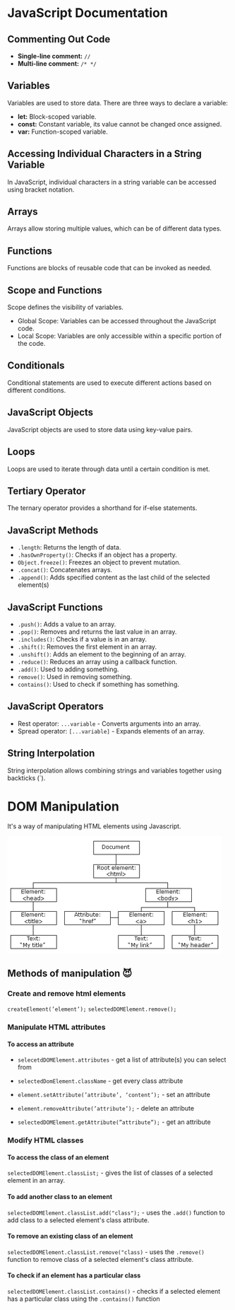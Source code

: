 # JavaScript Documentation

## Commenting Out Code

- **Single-line comment:** `//`
- **Multi-line comment:** `/* */`

## Variables

Variables are used to store data. There are three ways to declare a variable:

- **let:** Block-scoped variable.
- **const:** Constant variable, its value cannot be changed once assigned.
- **var:** Function-scoped variable.

## Accessing Individual Characters in a String Variable

In JavaScript, individual characters in a string variable can be accessed using bracket notation.

## Arrays

Arrays allow storing multiple values, which can be of different data types.

## Functions

Functions are blocks of reusable code that can be invoked as needed.

## Scope and Functions

Scope defines the visibility of variables.

- Global Scope: Variables can be accessed throughout the JavaScript code.
- Local Scope: Variables are only accessible within a specific portion of the code.

## Conditionals

Conditional statements are used to execute different actions based on different conditions.

## JavaScript Objects

JavaScript objects are used to store data using key-value pairs.

## Loops

Loops are used to iterate through data until a certain condition is met.

## Tertiary Operator

The ternary operator provides a shorthand for if-else statements.

## JavaScript Methods

- `.length`: Returns the length of data.
- `.hasOwnProperty()`: Checks if an object has a property.
- `Object.freeze()`: Freezes an object to prevent mutation.
- `.concat()`: Concatenates arrays.
- `.append()`: Adds specified content as the last child of the selected element(s)

## JavaScript Functions

- `.push()`: Adds a value to an array.
- `.pop()`: Removes and returns the last value in an array.
- `.includes()`: Checks if a value is in an array.
- `.shift()`: Removes the first element in an array.
- `.unshift()`: Adds an element to the beginning of an array.
- `.reduce()`: Reduces an array using a callback function.
- `.add()`: Used to adding something.
- `remove()`: Used in removing something.
- `contains()`: Used to check if something has something.
 
## JavaScript Operators

- Rest operator: `...variable` - Converts arguments into an array.
- Spread operator: `[...variable]` - Expands elements of an array.

## String Interpolation

String interpolation allows combining strings and variables together using backticks (\`).

# DOM Manipulation

It's a way of manipulating HTML elements using Javascript. 

![image of a dom tree](/images/image.gif)

## Methods of manipulation 😈

### Create and remove html elements
`createElement(’element’);`
`selectedDOMElement.remove();`

### Manipulate HTML attributes

#### To access an attribute 
* `selecetdDOMElement.attributes` - get a list of attribute(s) you can select from

* `selectedDomElement.className` - get every class attribute 

* `element.setAttribute(’attribute’, ‘content’);` - set an attribute

* `element.removeAttribute(’attribute’);` - delete an attribute

* `selectedDOMElement.getAttribute(”attribute”);` - get an attribute 

### Modify HTML classes

#### To access the class of an element
`selectedDOMElement.classList;` - gives the list of classes of a selected element in an array.

#### To add another class to an element
`selectedDOMElement.classList.add("class");` - uses the `.add()` function to add class to a selected element's class attribute. 

#### To remove an existing class of an element
`selectedDOMElement.classList.remove("class)` - uses the `.remove()` function to remove class of a selected element's class attribute. 

#### To check if an element has a particular class
`selectedDOMElement.classList.contains()` - checks if a selected element has a particular class using the `.contains()` function



